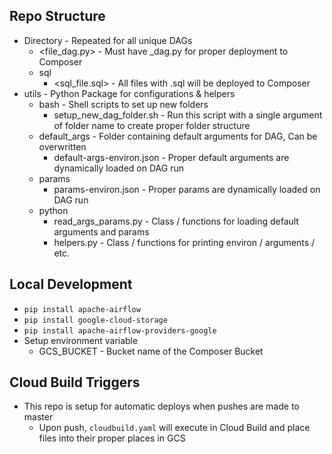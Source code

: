 ## Repo Structure
* Directory - Repeated for all unique DAGs
  * <file_dag.py> - Must have _dag.py for proper deployment to Composer
  * sql
    * <sql_file.sql> - All files with .sql will be deployed to Composer
* utils - Python Package for configurations & helpers
  * bash - Shell scripts to set up new folders
    * setup_new_dag_folder.sh - Run this script with a single argument of folder name to create proper folder structure
  * default_args - Folder containing default arguments for DAG, Can be overwritten
    * default-args-environ.json - Proper default arguments are dynamically loaded on DAG run
  * params
    * params-environ.json - Proper params are dynamically loaded on DAG run
  * python
    * read_args_params.py - Class / functions for loading default arguments and params
    * helpers.py - Class / functions for printing environ / arguments / etc.

## Local Development
* `pip install apache-airflow`
* `pip install google-cloud-storage`
* `pip install apache-airflow-providers-google`
* Setup environment variable 
  * GCS_BUCKET - Bucket name of the Composer Bucket

## Cloud Build Triggers
* This repo is setup for automatic deploys when pushes are made to master
  * Upon push, `cloudbuild.yaml` will execute in Cloud Build and place files into their proper places in GCS